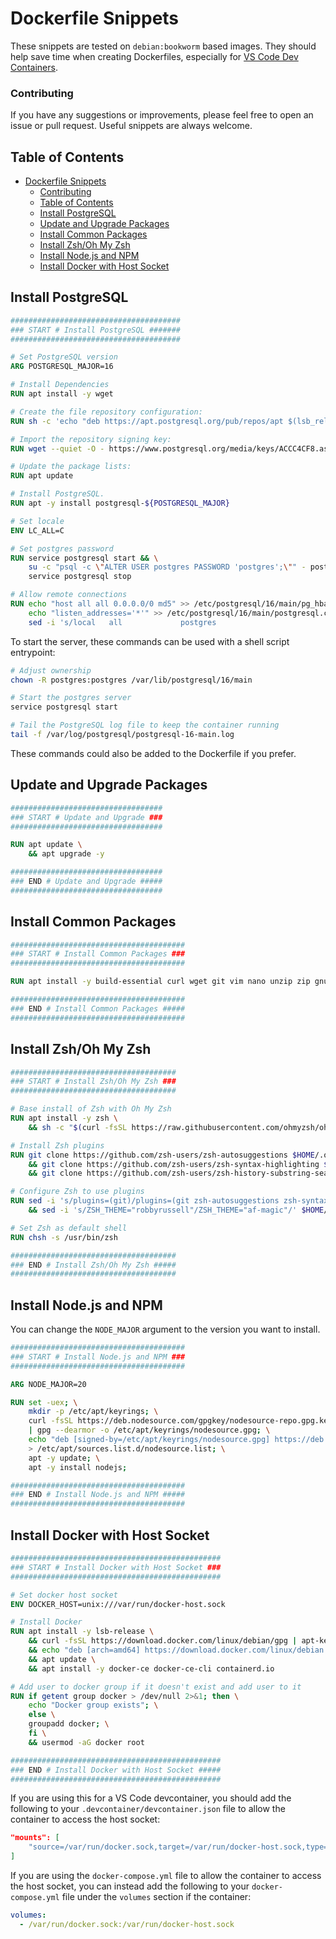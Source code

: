 # Dockerfile Snippets

These snippets are tested on `debian:bookworm` based images.
They should help save time when creating Dockerfiles, especially for [VS Code Dev Containers](https://code.visualstudio.com/docs/devcontainers/containers).

### Contributing

If you have any suggestions or improvements, please feel free to open an issue or pull request.
Useful snippets are always welcome.

## Table of Contents

- [Dockerfile Snippets](#dockerfile-snippets)
    - [Contributing](#contributing)
  - [Table of Contents](#table-of-contents)
  - [Install PostgreSQL](#install-postgresql)
  - [Update and Upgrade Packages](#update-and-upgrade-packages)
  - [Install Common Packages](#install-common-packages)
  - [Install Zsh/Oh My Zsh](#install-zshoh-my-zsh)
  - [Install Node.js and NPM](#install-nodejs-and-npm)
  - [Install Docker with Host Socket](#install-docker-with-host-socket)


## Install PostgreSQL

```Dockerfile
######################################
### START # Install PostgreSQL #######
######################################

# Set PostgreSQL version
ARG POSTGRESQL_MAJOR=16

# Install Dependencies
RUN apt install -y wget

# Create the file repository configuration:
RUN sh -c 'echo "deb https://apt.postgresql.org/pub/repos/apt $(lsb_release -cs)-pgdg main" > /etc/apt/sources.list.d/pgdg.list'

# Import the repository signing key:
RUN wget --quiet -O - https://www.postgresql.org/media/keys/ACCC4CF8.asc | apt-key add -

# Update the package lists:
RUN apt update

# Install PostgreSQL.
RUN apt -y install postgresql-${POSTGRESQL_MAJOR}

# Set locale
ENV LC_ALL=C

# Set postgres password
RUN service postgresql start && \
    su -c "psql -c \"ALTER USER postgres PASSWORD 'postgres';\"" - postgres && \
    service postgresql stop

# Allow remote connections
RUN echo "host all all 0.0.0.0/0 md5" >> /etc/postgresql/16/main/pg_hba.conf && \
    echo "listen_addresses='*'" >> /etc/postgresql/16/main/postgresql.conf && \
    sed -i 's/local   all             postgres                                peer/local   all             postgres                                md5/' /etc/postgresql/16/main/pg_hba.conf

```

To start the server, these commands can be used with a shell script entrypoint:

```bash
# Adjust ownership
chown -R postgres:postgres /var/lib/postgresql/16/main

# Start the postgres server
service postgresql start

# Tail the PostgreSQL log file to keep the container running
tail -f /var/log/postgresql/postgresql-16-main.log
```

These commands could also be added to the Dockerfile if you prefer.

## Update and Upgrade Packages

```Dockerfile
##################################
### START # Update and Upgrade ###
##################################

RUN apt update \
    && apt upgrade -y

##################################
### END # Update and Upgrade #####
##################################
```

## Install Common Packages

```Dockerfile
#######################################
### START # Install Common Packages ###
#######################################

RUN apt install -y build-essential curl wget git vim nano unzip zip gnupg2 apt-transport-https ca-certificates lsb-release software-properties-common

#######################################
### END # Install Common Packages #####
#######################################
```

## Install Zsh/Oh My Zsh

```Dockerfile
#####################################
### START # Install Zsh/Oh My Zsh ###
#####################################

# Base install of Zsh with Oh My Zsh
RUN apt install -y zsh \
    && sh -c "$(curl -fsSL https://raw.githubusercontent.com/ohmyzsh/ohmyzsh/master/tools/install.sh)" --unattended

# Install Zsh plugins
RUN git clone https://github.com/zsh-users/zsh-autosuggestions $HOME/.oh-my-zsh/custom/plugins/zsh-autosuggestions \
    && git clone https://github.com/zsh-users/zsh-syntax-highlighting $HOME/.oh-my-zsh/custom/plugins/zsh-syntax-highlighting \
    && git clone https://github.com/zsh-users/zsh-history-substring-search $HOME/.oh-my-zsh/custom/plugins/zsh-history-substring-search

# Configure Zsh to use plugins
RUN sed -i 's/plugins=(git)/plugins=(git zsh-autosuggestions zsh-syntax-highlighting zsh-history-substring-search history aliases sudo themes docker nmap kubectl)/' $HOME/.zshrc \
    && sed -i 's/ZSH_THEME="robbyrussell"/ZSH_THEME="af-magic"/' $HOME/.zshrc

# Set Zsh as default shell
RUN chsh -s /usr/bin/zsh

#####################################
### END # Install Zsh/Oh My Zsh #####
#####################################
```

## Install Node.js and NPM

You can change the `NODE_MAJOR` argument to the version you want to install.

```Dockerfile
#######################################
### START # Install Node.js and NPM ###
#######################################

ARG NODE_MAJOR=20

RUN set -uex; \
    mkdir -p /etc/apt/keyrings; \
    curl -fsSL https://deb.nodesource.com/gpgkey/nodesource-repo.gpg.key \
    | gpg --dearmor -o /etc/apt/keyrings/nodesource.gpg; \
    echo "deb [signed-by=/etc/apt/keyrings/nodesource.gpg] https://deb.nodesource.com/node_${NODE_MAJOR}.x nodistro main" \
    > /etc/apt/sources.list.d/nodesource.list; \
    apt -y update; \
    apt -y install nodejs;

#######################################
### END # Install Node.js and NPM #####
#######################################
```

## Install Docker with Host Socket

```Dockerfile
###############################################
### START # Install Docker with Host Socket ###
###############################################

# Set docker host socket
ENV DOCKER_HOST=unix:///var/run/docker-host.sock

# Install Docker
RUN apt install -y lsb-release \
    && curl -fsSL https://download.docker.com/linux/debian/gpg | apt-key add - \
    && echo "deb [arch=amd64] https://download.docker.com/linux/debian $(lsb_release -cs) stable" | tee /etc/apt/sources.list.d/docker.list > /dev/null \
    && apt update \
    && apt install -y docker-ce docker-ce-cli containerd.io

# Add user to docker group if it doesn't exist and add user to it
RUN if getent group docker > /dev/null 2>&1; then \
    echo "Docker group exists"; \
    else \
    groupadd docker; \
    fi \
    && usermod -aG docker root

###############################################
### END # Install Docker with Host Socket #####
###############################################
```

If you are using this for a VS Code devcontainer, you should add the following to your `.devcontainer/devcontainer.json` file to allow the container to access the host socket:

```json
"mounts": [
    "source=/var/run/docker.sock,target=/var/run/docker-host.sock,type=bind"
]
```

If you are using the `docker-compose.yml` file to allow the container to access the host socket, you can instead add the following to your `docker-compose.yml` file under the `volumes` section if the container:

```yaml
volumes:
  - /var/run/docker.sock:/var/run/docker-host.sock
```